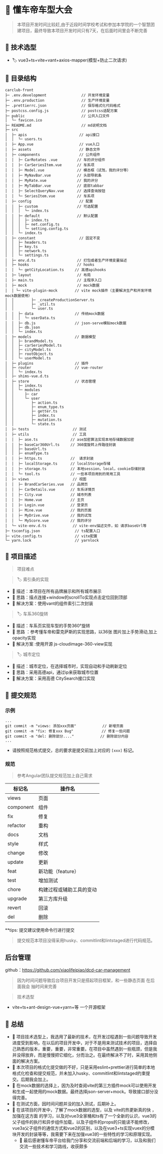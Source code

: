 <!--
 * @Author: xiaolifeipiao
 * @Description: 
 * @version: 0.0.0
 * @Date: 2021-07-07 14:21:29
 * @LastEditTime: 2021-07-18 15:14:00
 * @LastEditors: xiaolifeipiao
 * @FilePath: \README.md
-->

# 🚗 懂车帝车型大会

>本项目开发时间比较赶,由于近段时间学校考试和参加本学院的一个智慧团建项目，最终导致本项目开发时间只有7天，在后面时间里会不断完善

## 📗 技术选型

* 🏷️ vue3+ts+vite+vant+axios-mapper(模型+防止二次请求)

## 📔 目录结构

```
carclub-front
├─ .env.development                // 开发环境变量
├─ .env.production                 // 生产环境变量
├─ .prettierrc.json                // 保存格式化代码格式
├─ postcss.config.js               // postcss适配方案
├─ public                          // 公共入口文件
│  └─ favicon.ico
├─ README.md                       // md说明文档
├─ src                          
│  ├─ apis                        // api接口
│  │  └─ users.ts              
│  ├─ App.vue                     // vue入口   
│  ├─ assets                      // 静态文件
│  ├─ components                  // 公共组件
│  │  ├─ CarRotates .vue         // 车的评分组件
│  │  ├─ CarSeriesItem.vue       // 车系项
│  │  ├─ Model.vue               // 模态框（试驾，我的评分等）
│  │  ├─ MyNavBar.vue            // 头部导航条
│  │  ├─ MyRate.vue              // 我的评分
│  │  ├─ MyTabBar.vue            // 底部tabbar
│  │  ├─ SelectQueryNav.vue      // 选择查询按钮
│  │  └─ SeriesItem.vue          // 车系项
│  ├─ config                      // 配置
│  │  ├─ custom                  // 可选配置
│  │  │  └─ index.ts
│  │  ├─ default                 // 默认配置
│  │  │  ├─ index.ts
│  │  │  ├─ net.config.ts
│  │  │  └─ setting.config.ts
│  │  └─ index.ts
│  ├─ constant                    // 固定不变
│  │  ├─ headers.ts
│  │  ├─ key.ts
│  │  ├─ network.ts
│  │  └─ settings.ts
│  ├─ env.d.ts                   // 打包或者生产环境变量描述
│  ├─ hooks                      // hooks
│  │  └─ getCityLocation.ts     // 高德apihooks
│  ├─ layout                     // 布局
│  ├─ main.ts                    // 主程序入口
│  ├─ mock                       // mock数据
│  │ └─ vite-plugin-mock        // vite mock插件（主要解决生产和开发环境mock数据使用）
│  │        ├─ _createProductionServer.ts
│  │        ├─ _util.ts
│  │        └─ user.ts
│  │  ├─ data                   // 传统mock数据
│  │  │  └─ userData.ts
│  │  ├─ db.js                  // json-serve模拟mock数据
│  │  ├─ db.json
│  │  └─ index.ts
│  ├─ models                    // 数据模型
│  │  ├─ brandModel.ts
│  │  ├─ carSeriesModel.ts
│  │  ├─ cityModel.ts
│  │  ├─ rootObject.ts
│  │  └─ userModel.ts
│  ├─ plugins                   // 插件
│  ├─ router                    // vue-router
│  │  └─ index.ts
│  ├─ shims-vue.d.ts                  
│  ├─ store                     // 状态管理
│  │  ├─ index.ts
│  │  └─ modules
│  │     ├─ car
│  │     └─ user
│  │        ├─ action.ts
│  │        ├─ enum_type.ts
│  │        ├─ getter.ts
│  │        ├─ index.ts
│  │        ├─ mutation.ts
│  │        └─ state.ts
│  ├─ tests                    // 测试
│  ├─ utils                    // 工具
│  │  ├─ ase.ts               // ase加密算法实现本地存储数据加密
│  │  ├─ baseCar360Url.ts     // 360度旋转上传路径封装
│  │  ├─ baseUrl.ts      
│  │  ├─ enumType.ts        
│  │  ├─ https.ts             //  请求封装
│  │  ├─ localStorage.ts      // localStorage存储
│  │  ├─ storage.ts           // 本地session，local，cookie存储封装
│  │  └─ tool.ts              // 一些本项目用到的常用工具
│  ├─ views                    // 视图
│  │  ├─ BrandCarSeries.vue   // 品牌页
│  │  ├─ CarDetails.vue       // 车系详情页 
│  │  ├─ City.vue             // 城市列表
│  │  ├─ Home.vue             // 主页
│  │  ├─ Login.vue            // 登录页
│  │  ├─ Mine.vue             // 我的页面
│  │  ├─ MyDrive.vue          // 我的试驾
│  │  └─ MyScore.vue          // 我的评分
│  └─ vite-env.d.ts            // vite-env描述文件，如 请求baseUrl等
├─ tsconfig.json                // ts配置入口
├─ vite.config.ts               // vite配置
└─ yarn.lock                    // yarnlock 

```

## 📘 项目描述

>项目难点

> 🏷️ 索引条的实现

* 🔖 描述：本项目在所有品牌展示和所有城市展示
* 🔖 思路：描点连接+window的scrollTo实现点击定位回到顶部
* 🔖 解决方案：使用vant的组件索引二次封装

> 🏷️ 车系360旋转

* 🔖 描述：车系页实现车型的手势360°旋转
* 🔖 思路 ：参考懂车帝和雷克萨斯的实现思路，以36张 图片加上手势滑动,加上opacity实现
* 🔖 解决方案 :使用开源 js-cloudimage-360-view实现
  
> 🏷️ 城市定位

* 🔖 描述：城市定位，在选择城市时，实现自动和手动刷新定位
* 🔖 思路：采用高德api，通过ip来获取城市位置
* 🔖 解决方案：采用高德 CitySearch接口实现
  

## 📒 提交规范

### 示例

```git
...
git commit -m "views: 添加xxx页面"            // 新增页面
git commit -m "fix: 修复xxx Bug"             // 修复一些问题
git commit -m "del: 删除部分...."            // 删除部分内容
...
```

* 请按照规范格式提交，总的要求是提交前加上对应的 `[xxx]` 标记。

### 规范

> 参考Angular团队提交规范加上自己需求 

标记名  | 操作名
------------- | -------------
views  | 页面
component  | 组件
fix |   修复
refactor    |   重构
docs    |   文档
style   |   样式
change  |   修改
update  |   更新
feat | 新功能（feature）
test | 增加测试
chore | 构建过程或辅助工具的变动
upgrade |第三方库升级
revert | 回滚
del | 删除

**tips: 提交建议使用命令行进行提交

>提交规范本项目没得采用husky、commitlint和lintstaged进行代码规范。

## 后台管理

github：https://github.com/xiaolifeipiao/dcd-car-management

> 因为时间问题导致后台项目开发只是搭起项目框架，和一些静态页面
> 在后面我会 抽时间来完善

>技术选型
* vite+ts+ant-design-vue+yarn+等 一个开源框架

## 📙 总结

* 🔖 项目技术选型上，我选用了最新的技术，在开发过程遇到一些问题导致开发进度受到影响，在以后的项目开发中，对于不是用来测试技术的项目，选择自己熟悉的版本，重要，重要，非常重要。在项目中虽然遇到一些瓶颈，但是我并没得放弃，而是慢慢把它细化，分而治之。在最终解决不了时，采用其他侧面的解决方案。
* 🔖 本次项目的格式化提交做的不好，只是采用eslint+prettier进行简单的本地格式化检查和提交规范，并未加入husky、commitlint和lintstaged约束提交。后期我会加上。
* 🔖 在mock数据的选择上，因为及时查阅vite的第三方插件mock可以使用开发和生成一起使用的mock数据。最终选择json-server+mock。导致接口部分没得完善。
* 🔖 在测试方面，因时间问题并没的加入测试，后期补上。
* 🔖 在该项目的开发中，了解了mock数据的选型，以及 vite的热更新真的快 ，加强在这方面 的学习，以及对vue3全家桶和ts有了一个全新的认识，vue3的父子组件的执行和异步组件加载，以及子组件的props的只能读不能修改，vue3a父子组件的通信方式和vue2的区别，以及在vue3+ts实现vuex的分模块开发的封装等等，我需要下来在加强vue3的一些特性的学习和原理实现。
  * 🔖  最后感谢懂车帝平台给我门分享和交流前端和后端的学习，以及和我们交流一些技术和学习路线，收获颇多